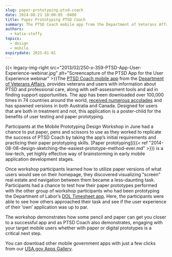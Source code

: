 ```yaml
---
slug: paper-prototyping-ptsd-coach
date: 2014-08-21 10:00:05 -0400
title: Paper Prototyping PTSD Coach
summary: The PTSD Coach mobile app from the Department of Veterans Affairs, provides veterans and users with information about PTSD and professional care, along with self-assessment tools and aid in finding support opportunities. The app has been downloaded over 100,000 times in 74
authors:
  - katie-steffy
topics:
  - design
  - mobile
expirydate: 2025-01-01
---
```


{{< legacy-img-right src="2013/02/250-x-359-PTSD-App-User-Experience-webinar.jpg" alt="Screencapture of the PTSD App for the User Experience webinar" >}}The [PTSD Coach mobile app](http://www.ptsd.va.gov/public/materials/apps/PTSDCoach.asp) from the [Department of Veterans Affairs](http://www.va.gov/), provides veterans and users with information about PTSD and professional care, along with self-assessment tools and aid in finding support opportunities. The app has been downloaded over 100,000 times in 74 countries around the world, [received numerous accolades](http://www.myvaapps.com/ptsd/) and has spawned versions in both Australia and Canada. Designed for users that are both in treatment and not, this application is a poster-child for the benefits of user testing and paper prototyping.

Participants at the Mobile Prototyping Design Workshop in June had a chance to put paper, pens and scissors to use as they worked to replicate the success of PTSD Coach by taking the app&#8217;s initial requirements and practicing their paper prototyping skills. [Paper prototyping]({{< ref "2014-08-08-design-sketching-the-easiest-prototype-method-ever.md" >}}) is a low-tech, yet highly effective way of brainstorming in early mobile application development stages.

Once workshop participants learned how to utilize paper versions of what users would see on their homepage, they discovered visualizing “screen” real estate and navigation between them became a less-daunting task. Participants had a chance to test how their paper prototypes performed with the other group of workshop participants who had been prototyping the Department of Labor’s [DOL Timesheet app](http://www.dol.gov/dol/apps/timesheet.htm). Here, the participants were able to see how others approached their task and see if the user experience of their ‘own’ application was up to par.

The workshop demonstrates how some pencil and paper can get you closer to a successful app and as PTSD Coach also demonstrates, engaging with your target mobile users whether with paper or digital prototypes is a critical next step.

You can download other mobile government apps with just a few clicks from our [USA.gov Apps Gallery](http://apps.usa.gov/).
